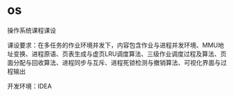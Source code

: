 # os  
操作系统课程课设 

课设要求：在多任务的作业环境并发下，内容包含作业与进程并发环境、MMU地址变换、进程原语、页表生成与虚页LRU调度算法、三级作业调度过程及算法、页面分配与回收算法、进程同步与互斥、进程死锁检测与撤销算法、可视化界面与过程输出 

开发环境：IDEA
